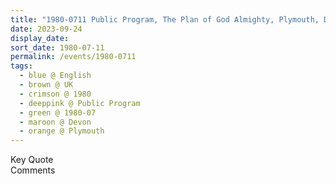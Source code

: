```yaml
---
title: "1980-0711 Public Program, The Plan of God Almighty, Plymouth, Devon, UK"
date: 2023-09-24
display_date: 
sort_date: 1980-07-11
permalink: /events/1980-0711
tags:
  - blue @ English
  - brown @ UK
  - crimson @ 1980
  - deeppink @ Public Program
  - green @ 1980-07
  - maroon @ Devon
  - orange @ Plymouth
---
```


<wave-list>
  <list-title color="green" width="75">Key Quote</list-title>
  <list-item color="BlanchedAlmond"  width="200"></list-item>
  <list-item color="Lavender"></list-item>
  <list-item color="BlanchedAlmond"></list-item>
</wave-list>

<br>

<wave-list>
  <list-title color="green" width="75">Comments</list-title>
  <list-item color="BlanchedAlmond"  width="200"></list-item>
  <list-item color="Lavender"></list-item>
  <list-item color="BlanchedAlmond"></list-item>
</wave-list>
